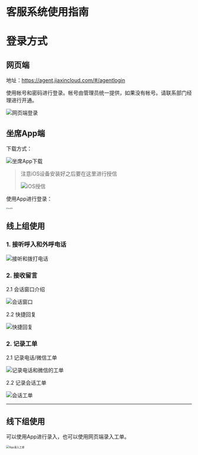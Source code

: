 # 客服系统使用指南

# 登录方式

## 网页端

地址：https://agent.jiaxincloud.com/#/agentlogin

使用帐号和密码进行登录。帐号由管理员统一提供，如果没有帐号。请联系部门经理进行开通。

![网页端登录](image\网页端登录.png)

## 坐席App端

下载方式：

![坐席App下载](image\坐席App下载.png)

> 注意iOS设备安装好之后要在这里进行授信
>
> ![iOS授信](image\iOS授信.png)



使用App进行登录：

<img src="H:\Users\54517\Desktop\gitbook\Toddtgitbooktest\新员工培训计划\image\App登录.png" alt="App登录" style="zoom: 25%;" />

## 线上组使用

### 1. 接听呼入和外呼电话

![接听和拨打电话](image\线上组接听和拨打电话.png)

### 2. 接收留言

2.1 会话窗口介绍

![会话窗口](image\会话窗口.png)

2.2 快捷回复

![快捷回复](image\快捷回复.png)

### 2. 记录工单

2.1 记录电话/微信工单

![记录电话和微信的工单](image\记录电话和微信的工单.png)

2.2 记录会话工单

![会话工单](image\会话工单.png)

----

## 线下组使用

可以使用App进行录入，也可以使用网页端录入工单。

<img src="image\App录入工单.png" alt="App录入工单" style="zoom: 50%;" />